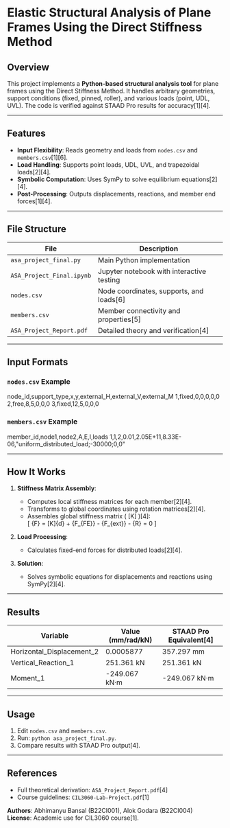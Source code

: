 # Elastic Structural Analysis of Plane Frames Using the Direct Stiffness Method

## Overview  
This project implements a **Python-based structural analysis tool** for plane frames using the Direct Stiffness Method. It handles arbitrary geometries, support conditions (fixed, pinned, roller), and various loads (point, UDL, UVL). The code is verified against STAAD Pro results for accuracy[1][4].

---

## Features  
- **Input Flexibility**: Reads geometry and loads from `nodes.csv` and `members.csv`[1][6].  
- **Load Handling**: Supports point loads, UDL, UVL, and trapezoidal loads[2][4].  
- **Symbolic Computation**: Uses SymPy to solve equilibrium equations[2][4].  
- **Post-Processing**: Outputs displacements, reactions, and member end forces[1][4].  

---

## File Structure  
| File                   | Description                                  |
|------------------------|----------------------------------------------|
| `asa_project_final.py` | Main Python implementation                  |
| `ASA_Project_Final.ipynb` | Jupyter notebook with interactive testing  |
| `nodes.csv`            | Node coordinates, supports, and loads[6]    |
| `members.csv`          | Member connectivity and properties[5]      |
| `ASA_Project_Report.pdf` | Detailed theory and verification[4]        |

---

## Input Formats  

### `nodes.csv` Example  
node_id,support_type,x,y,external_H,external_V,external_M
1,fixed,0,0,0,0,0
2,free,8,5,0,0,0
3,fixed,12,5,0,0,0

### `members.csv` Example  
member_id,node1,node2,A,E,I,loads
1,1,2,0.01,2.05E+11,8.33E-06,"uniform_distributed_load;-30000;0,0"


---

## How It Works  
1. **Stiffness Matrix Assembly**:  
   - Computes local stiffness matrices for each member[2][4].  
   - Transforms to global coordinates using rotation matrices[2][4].  
   - Assembles global stiffness matrix \( [K] \)[4]:  
     \[
     \{F\} = [K]\{d\} + \{F_{FE}\} - \{F_{ext}\} - \{R\} = 0
     \]

2. **Load Processing**:  
   - Calculates fixed-end forces for distributed loads[2][4].  

3. **Solution**:  
   - Solves symbolic equations for displacements and reactions using SymPy[2][4].  

---

## Results  
| Variable                  | Value (mm/rad/kN) | STAAD Pro Equivalent[4] |
|---------------------------|-------------------|-------------------------|
| Horizontal_Displacement_2 | 0.0005877         | 357.297 mm              |
| Vertical_Reaction_1       | 251.361 kN        | 251.361 kN              |
| Moment_1                  | -249.067 kN·m     | -249.067 kN·m           |

---

## Usage  
1. Edit `nodes.csv` and `members.csv`.  
2. Run:  `python asa_project_final.py`.
3. Compare results with STAAD Pro output[4].  

---

## References  
- Full theoretical derivation: `ASA_Project_Report.pdf`[4]  
- Course guidelines: `CIL3060-Lab-Project.pdf`[1]  

**Authors**: Abhimanyu Bansal (B22CI001), Alok Godara (B22CI004)  
**License**: Academic use for CIL3060 course[1].  

  

